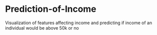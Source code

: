 # Prediction-of-Income
Visualization of features affecting income and predicting if income of an individual would be above 50k or no

